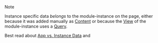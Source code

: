 
> [!NOTE]
> Instance specific data _belongs_ to the module-instance on the page, 
> either because it was added manually as [Content](xref:Basics.Content.Index) 
> or because the [View](xref:Basics.App.Views.Index) of the module-instance uses a [Query](xref:Basics.Query.Index).
> 
> Best read about [App vs. Instance Data](xref:Basics.Data.Instance.Index) and [](xref:NetCode.DynamicData.DataOrigins)